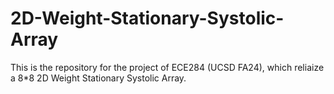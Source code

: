 # 2D-Weight-Stationary-Systolic-Array
This is the repository for the project of ECE284 (UCSD FA24), which reliaize a 8*8 2D Weight Stationary Systolic Array.
